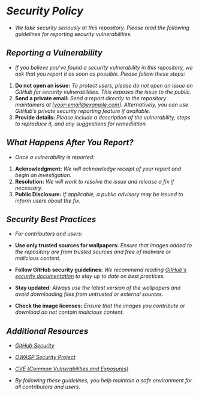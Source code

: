 <!-- Autor: Daniel Benjamin Perez Morales -->
<!-- GitHub: https://github.com/DanielPerezMoralesDev13 -->
<!-- Correo electrónico: danielperezdev@proton.me -->

# ***Security Policy***

- *We take security seriously at this repository. Please read the following guidelines for reporting security vulnerabilities.*

## ***Reporting a Vulnerability***

- *If you believe you've found a security vulnerability in this repository, we ask that you report it as soon as possible. Please follow these steps:*

1. **Do not open an issue:** *To protect users, please do not open an issue on GitHub for security vulnerabilities. This exposes the issue to the public.*
2. **Send a private email:** *Send a report directly to the repository maintainers at [your-email@example.com]. Alternatively, you can use GitHub's private security reporting feature if available.*
3. **Provide details:** *Please include a description of the vulnerability, steps to reproduce it, and any suggestions for remediation.*

## ***What Happens After You Report?***

- *Once a vulnerability is reported:*

1. **Acknowledgment:** *We will acknowledge receipt of your report and begin an investigation.*
2. **Resolution:** *We will work to resolve the issue and release a fix if necessary.*
3. **Public Disclosure:** *If applicable, a public advisory may be issued to inform users about the fix.*

## ***Security Best Practices***

- *For contributors and users:*

- **Use only trusted sources for wallpapers:** *Ensure that images added to the repository are from trusted sources and free of malware or malicious content.*
- **Follow GitHub security guidelines:** *We recommend reading [GitHub's security documentation](https://docs.github.com/en/github/security "https://docs.github.com/en/github/security") to stay up to date on best practices.*
- **Stay updated:** *Always use the latest version of the wallpapers and avoid downloading files from untrusted or external sources.*
- **Check the image licenses:** *Ensure that the images you contribute or download do not contain malicious content.*

## ***Additional Resources***

- *[GitHub Security](https://docs.github.com/en/github/security "https://docs.github.com/en/github/security")*
- *[OWASP Security Project](https://owasp.org/ "https://owasp.org/")*
- *[CVE (Common Vulnerabilities and Exposures)](https://cve.mitre.org/ "https://cve.mitre.org/")*

- *By following these guidelines, you help maintain a safe environment for all contributors and users.*
